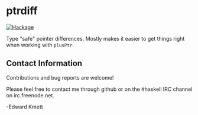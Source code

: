 ptrdiff
=======

[![Hackage](https://img.shields.io/hackage/v/ptrdiff.svg)](https://hackage.haskell.org/package/ptrdiff)

Type "safe" pointer differences. Mostly makes it easier to get things right when working with `plusPtr`.

Contact Information
-------------------

Contributions and bug reports are welcome!

Please feel free to contact me through github or on the #haskell IRC channel on irc.freenode.net.

-Edward Kmett

